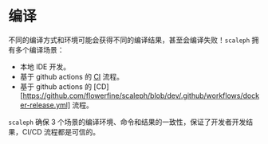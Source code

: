 # 编译

不同的编译方式和环境可能会获得不同的编译结果，甚至会编译失败！`scaleph` 拥有多个编译场景：

* 本地 IDE 开发。
* 基于 github actions 的 [CI](https://github.com/flowerfine/scaleph/blob/dev/.github/workflows/ci.yml) 流程。
* 基于 github actions 的 [CD][https://github.com/flowerfine/scaleph/blob/dev/.github/workflows/docker-release.yml] 流程。

`scaleph` 确保 3 个场景的编译环境、命令和结果的一致性，保证了开发者开发结果，CI/CD 流程都是可信的。

